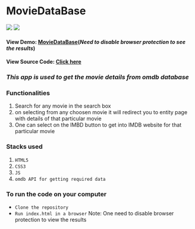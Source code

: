# MovieDataBase

![](https://i.ibb.co/WB08sFq/Screenshot-2020-09-04-Document.png)
![](https://i.ibb.co/M51vJhV/Screenshot-2020-09-04-Document-1.png)


#### View Demo: [MovieDataBase](https://movie-data-base.netlify.app/)(*Need to disable browser protection to see the results*)
#### View Source Code: [Click here](https://github.com/Krush159/MovieDataBase)

### *This app is used to get the movie details from omdb database*


### Functionalities
  1.  Search for any movie in the search box
  2.  on selecting from any choosen movie it will redirect you to entity page with details of that particular movie
  3.  One can select on the IMBD button to get into IMDB website for that particular movie

### Stacks used
  1.  `HTML5`
  2.  `CSS3`
  3.  `JS`
  4.  `omdb API for getting required data`
  
### To run the code on your computer
  - `Clone the repository`
  - `Run index.html in a browser`
  Note: One need to disable browser protection to view the results
